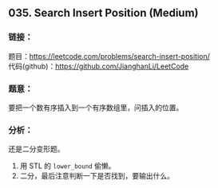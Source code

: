 ## 035. Search Insert Position (Medium)

### **链接**：
题目：https://leetcode.com/problems/search-insert-position/  
代码(github)：https://github.com/JianghanLi/LeetCode

### **题意**：
要把一个数有序插入到一个有序数组里，问插入的位置。

### **分析**：
还是二分变形题。  

1. 用 STL 的 `lower_bound` 偷懒。
2. 二分，最后注意判断一下是否找到，要输出什么。
